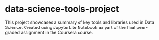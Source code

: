# data-science-tools-project
This project showcases a summary of key tools and libraries used in Data Science. Created using JupyterLite Notebook as part of the final peer-graded assignment in the Coursera course.

